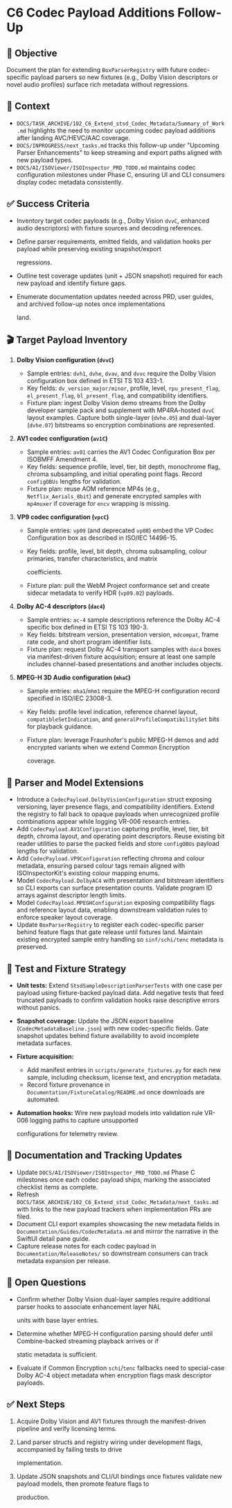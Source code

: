 # C6 Codec Payload Additions Follow-Up

## 🎯 Objective

Document the plan for extending `BoxParserRegistry` with future codec-specific payload parsers so new fixtures (e.g., Dolby Vision descriptors or novel audio profiles) surface rich metadata without regressions.

## 🧩 Context

- `DOCS/TASK_ARCHIVE/102_C6_Extend_stsd_Codec_Metadata/Summary_of_Work.md` highlights the need to monitor upcoming codec payload additions after landing AVC/HEVC/AAC coverage.
- `DOCS/INPROGRESS/next_tasks.md` tracks this follow-up under "Upcoming Parser Enhancements" to keep streaming and export paths aligned with new payload types.
- `DOCS/AI/ISOViewer/ISOInspector_PRD_TODO.md` maintains codec configuration milestones under Phase C, ensuring UI and CLI consumers display codec metadata consistently.

## ✅ Success Criteria

- Inventory target codec payloads (e.g., Dolby Vision `dvvC`, enhanced audio descriptors) with fixture sources and decoding references.
- Define parser requirements, emitted fields, and validation hooks per payload while preserving existing snapshot/export

  regressions.

- Outline test coverage updates (unit + JSON snapshot) required for each new payload and identify fixture gaps.
- Enumerate documentation updates needed across PRD, user guides, and archived follow-up notes once implementations

  land.

## 🎬 Target Payload Inventory

1. **Dolby Vision configuration (`dvvC`)**
   - Sample entries: `dvh1`, `dvhe`, `dvav`, and `dvvc` require the Dolby Vision configuration box defined in ETSI TS 103 433-1.
   - Key fields: `dv_version_major/minor`, profile, level, `rpu_present_flag`, `el_present_flag`, `bl_present_flag`, and compatibility identifiers.
   - Fixture plan: ingest Dolby Vision demo streams from the Dolby developer sample pack and supplement with MP4RA-hosted `dvvC` layout examples. Capture both single-layer (`dvhe.05`) and dual-layer (`dvhe.07`) bitstreams so encryption combinations are represented.

1. **AV1 codec configuration (`av1C`)**
   - Sample entries: `av01` carries the AV1 Codec Configuration Box per ISOBMFF Amendment 4.
   - Key fields: sequence profile, level, tier, bit depth, monochrome flag, chroma subsampling, and initial operating point flags. Record `configOBUs` lengths for validation.
   - Fixture plan: reuse AOM reference MP4s (e.g., `Netflix_Aerials_8bit`) and generate encrypted samples with `mp4muxer` if coverage for `encv` wrapping is missing.

1. **VP9 codec configuration (`vpcC`)**
   - Sample entries: `vp09` (and deprecated `vp08`) embed the VP Codec Configuration box as described in ISO/IEC 14496-15.
   - Key fields: profile, level, bit depth, chroma subsampling, colour primaries, transfer characteristics, and matrix

     coefficients.

   - Fixture plan: pull the WebM Project conformance set and create sidecar metadata to verify HDR (`vp09.02`) payloads.

1. **Dolby AC-4 descriptors (`dac4`)**
   - Sample entries: `ac-4` sample descriptions reference the Dolby AC-4 specific box defined in ETSI TS 103 190-3.
   - Key fields: bitstream version, presentation version, `mdcompat`, frame rate code, and short program identifier lists.
   - Fixture plan: request Dolby AC-4 transport samples with `dac4` boxes via manifest-driven fixture acquisition; ensure at least one sample includes channel-based presentations and another includes objects.

1. **MPEG-H 3D Audio configuration (`mhaC`)**
   - Sample entries: `mha1`/`mhm1` require the MPEG-H configuration record specified in ISO/IEC 23008-3.
   - Key fields: profile level indication, reference channel layout, `compatibleSetIndication`, and `generalProfileCompatibilitySet` bits for playback guidance.
   - Fixture plan: leverage Fraunhofer's public MPEG-H demos and add encrypted variants when we extend Common Encryption

     coverage.

## 🧱 Parser and Model Extensions

- Introduce a `CodecPayload.DolbyVisionConfiguration` struct exposing versioning, layer presence flags, and compatibility identifiers. Extend the registry to fall back to opaque payloads when unrecognized profile combinations appear while logging VR-006 research entries.
- Add `CodecPayload.AV1Configuration` capturing profile, level, tier, bit depth, chroma layout, and operating point descriptors. Reuse existing bit reader utilities to parse the packed fields and store `configOBUs` payload lengths for validation.
- Add `CodecPayload.VP9Configuration` reflecting chroma and colour metadata, ensuring parsed colour tags remain aligned with ISOInspectorKit's existing colour mapping enums.
- Model `CodecPayload.DolbyAC4` with presentation and bitstream identifiers so CLI exports can surface presentation counts. Validate program ID arrays against descriptor length limits.
- Model `CodecPayload.MPEGHConfiguration` exposing compatibility flags and reference layout data, enabling downstream validation rules to enforce speaker layout coverage.
- Update `BoxParserRegistry` to register each codec-specific parser behind feature flags that gate release until fixtures land. Maintain existing encrypted sample entry handling so `sinf/schi/tenc` metadata is preserved.

## 🧪 Test and Fixture Strategy

- **Unit tests:** Extend `StsdSampleDescriptionParserTests` with one case per payload using fixture-backed payload data. Add negative tests that feed truncated payloads to confirm validation hooks raise descriptive errors without panics.
- **Snapshot coverage:** Update the JSON export baseline (`CodecMetadataBaseline.json`) with new codec-specific fields. Gate snapshot updates behind fixture availability to avoid incomplete metadata surfaces.
- **Fixture acquisition:**
  - Add manifest entries in `scripts/generate_fixtures.py` for each new sample, including checksum, license text, and encryption metadata.
  - Record fixture provenance in `Documentation/FixtureCatalog/README.md` once downloads are automated.
- **Automation hooks:** Wire new payload models into validation rule VR-006 logging paths to capture unsupported

  configurations for telemetry review.

## 📝 Documentation and Tracking Updates

- Update `DOCS/AI/ISOViewer/ISOInspector_PRD_TODO.md` Phase C milestones once each codec payload ships, marking the associated checklist items as complete.
- Refresh `DOCS/TASK_ARCHIVE/102_C6_Extend_stsd_Codec_Metadata/next_tasks.md` with links to the new payload trackers when implementation PRs are filed.
- Document CLI export examples showcasing the new metadata fields in `Documentation/Guides/CodecMetadata.md` and mirror the narrative in the SwiftUI detail pane guide.
- Capture release notes for each codec payload in `Documentation/ReleaseNotes/` so downstream consumers can track metadata expansion per release.

## 🔭 Open Questions

- Confirm whether Dolby Vision dual-layer samples require additional parser hooks to associate enhancement layer NAL

  units with base layer entries.

- Determine whether MPEG-H configuration parsing should defer until Combine-backed streaming playback arrives or if

  static metadata is sufficient.

- Evaluate if Common Encryption `schi`/`tenc` fallbacks need to special-case Dolby AC-4 object metadata when encryption flags mask descriptor payloads.

## ✅ Next Steps

1. Acquire Dolby Vision and AV1 fixtures through the manifest-driven pipeline and verify licensing terms.
1. Land parser structs and registry wiring under development flags, accompanied by failing tests to drive

   implementation.

1. Update JSON snapshots and CLI/UI bindings once fixtures validate new payload models, then promote feature flags to

   production.
